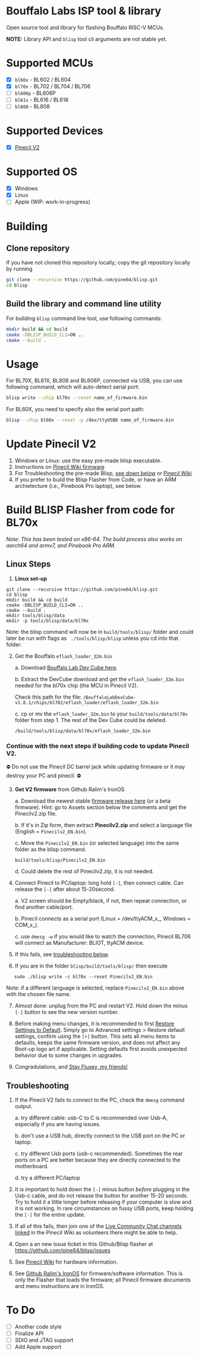 # Bouffalo Labs ISP tool & library

Open source tool and library for flashing Bouffalo RISC-V MCUs.

**NOTE:** Library API and `blisp` tool cli arguments are not stable yet.

# Supported MCUs

- [x] `bl60x` - BL602 / BL604
- [x] `bl70x` - BL702 / BL704 / BL706
- [ ] `bl606p` - BL606P
- [ ] `bl61x` - BL616 / BL618
- [ ] `bl808` - BL808

# Supported Devices
- [X] [Pinecil V2](https://wiki.pine64.org/wiki/Pinecil)

# Supported OS
- [x] Windows
- [x] Linux
- [ ] Apple (WIP: work-in-progress)

# Building

## Clone repository

If you have not cloned this repository locally; copy the git repository locally by running

```bash
git clone --recursive https://github.com/pine64/blisp.git
cd blisp
```

## Build the library and command line utility

For building `blisp` command line tool, use following commands:

```bash
mkdir build && cd build
cmake -DBLISP_BUILD_CLI=ON ..
cmake --build .
```

# Usage

For BL70X, BL61X, BL808 and BL606P, connected via USB, you can use following command, which will auto-detect serial port:

```bash
blisp write --chip bl70x --reset name_of_firmware.bin
```

For BL60X, you need to specify also the serial port path:

```bash
blisp --chip bl60x --reset -p /dev/ttyUSB0 name_of_firmware.bin
```

# Update Pinecil V2
1. Windows or Linux: use the easy pre-made blisp executable. 
2. Instructions on [Pinecil Wiki firmware](https://wiki.pine64.org/wiki/Pinecil#Update_Pinecil_V2)
3. For Troubleshooting the pre-made Blisp, [see down below](https://github.com/pine64/blisp#troubleshooting) or [Pinecil Wiki](https://wiki.pine64.org/wiki/Pinecil#Troubleshooting_V2_Flashing)
4. If you prefer to build the Blisp Flasher from Code, or have an ARM archietecture (i.e., Pinebook Pro laptop), see below.


# Build BLISP Flasher from code for BL70x

_Note: This has been tested on x86-64. The build process also works on aarch64 and armv7, and Pinebook Pro ARM._

## Linux Steps

1. **Linux set-up**
```
git clone --recursive https://github.com/pine64/blisp.git
cd blisp
mkdir build && cd build
cmake -DBLISP_BUILD_CLI=ON ..
cmake --build .
mkdir tools/blisp/data
mkdir -p tools/blisp/data/bl70x
```
  Note: the blisp command will now be in `build/tools/blisp/` folder and could later be run with flags as ` ./tools/blisp/blisp` unless you cd into that folder.

2. Get the Bouffalo `eflash_loader_32m.bin`

   a. Download [Bouffalo Lab Dev Cube here](https://dev.bouffalolab.com/download).
   
   b. Extract the DevCube download and get the `eflash_loader_32m.bin` needed for the bl70x chip (the MCU in Pinecil V2). 
   
   Check this path for the file:
   ``` /BouffaloLabDevCube-v1.8.1/chips/bl702/eflash_loader/eflash_loader_32m.bin ```
   
   c. cp or mv the `eflash_loader_32m.bin` to your `build/tools/data/bl70x` folder from step 1. The rest of the Dev Cube could be deleted.
    
    `/build/tools/blisp/data/bl70x/eflash_loader_32m.bin`
   
### Continue with the next steps if building code to update Pinecil V2.

⛔ Do not use the Pinecil DC barrel jack while updating firmware or it may destroy your PC and pinecil. ⛔

3. **Get V2 firmware** from Github Ralim's IronOS
   
   a. Download the newest stable [firmware release here](https://github.com/Ralim/IronOS/releases) (or a beta firmware). Hint: go to Assets section below the comments and get the Pinecilv2.zip file.
   
   b. If it's in Zip form, then extract **Pinecilv2.zip** and select a language file (English = `Pinecilv2_EN.bin`).
   
   c. Move the `Pinecilv2_EN.bin` (or selected language) into the same folder as the blisp command.
   
   `build/tools/blisp/Pinecilv2_EN.bin`
   
   d. Could delete the rest of Pinecilv2.zip, it is not needed.

4. Connect Pinecil to PC/laptop: long hold `[-]`, then connect cable. Can release the `[-]` after about 15-20second.
   
   a. V2 screen should be Empty/black,  if not, then repeat connection, or find another cable/port. 

   b. Pinecil connects as a serial port (Linux = /dev/ttyACM_x_, Windows = COM_x_).
  
   c. use `dmesg -w` if you would like to watch the connection, Pinecil BL706 will connect as Manufacturer: BLIOT, ttyACM device.

5. If this fails, see [troubleshooting below](https://github.com/pine64/blisp#troubleshooting).

6. If you are in  the folder  `blisp/build/tools/blisp/`   then execute
```
   sudo ./blisp write -c bl70x --reset Pinecilv2_EN.bin
```

Note: if a different language is selected, replace `Pinecilv2_EN.bin` above with the chosen file name.

7. Almost done: unplug from the PC and restart V2. Hold down the minus `[-]` button to see the new version number.

8. Before making menu changes, it is recommended to first [Restore Settings to Default](https://github.com/Ralim/IronOS/blob/dev/Documentation/GettingStarted.md#settings-menu).
   Simply go to Advanced settings > Restore default settings, confirm using the `[+]` button. This sets all menu items to defaults, keeps the same firmware version, and does not affect any Boot-up logo art if applicable. Setting  defaults first avoids unexpected behavior due to some changes in upgrades.
   
9. Congradulations, and [Stay Fluxey, my friends!](https://www.reddit.com/r/PINE64official/comments/xk9vxu/most_interesting_man_in_the_world_i_dont_always/?utm_source=share&utm_medium=web2x&context=3)

## Troubleshooting
1. If the Pinecil V2 fails to connect to the PC, check the `dmesg` command output.

    a. try different cable: usb-C to C is recommended over Usb-A, especially if you are having issues.
    
    b. don't use a USB hub, directly connect to the USB port on the PC or laptop.
    
    c. try different Usb ports (usb-c recommended). Sometimes the rear ports on a PC are better because they are directly connected to the motherboard.
    
    d. try a different PC/laptop
    
2. It is important to hold down the `[-]` minus button _before_ plugging in the Usb-c cable, and do not release the button for another 15-20 seconds. Try to hold it a little longer before releasing if your computer is slow and it is not working. In rare circumstances on fussy USB ports, keep holding the `[-]` for the entire update.

3. If all of this fails, then join one of the [Live Community Chat channels linked](https://wiki.pine64.org/wiki/Pinecil#Community_links) in the Pinecil Wiki as volunteers there might be able to help.

4. Open a an new issue ticket in this Github/Blisp flasher at https://github.com/pine64/blisp/issues

5. See [Pinecil Wiki](https://wiki.pine64.org/wiki/Pinecil) for hardware information.

6. See [Github Ralim's IronOS](https://ralim.github.io/IronOS/#getting-started) for firmware/software information. This is only the Flasher that loads the firmware; all Pinecil firmware documents and menu instructions are in IronOS.


# To Do

- [ ] Another code style
- [ ] Finalize API
- [ ] SDIO and JTAG support
- [ ] Add Apple support
